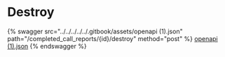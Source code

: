 # Destroy

{% swagger src="../../../../../.gitbook/assets/openapi (1).json" path="/completed_call_reports/{id}/destroy" method="post" %}
[openapi (1).json](<../../../../../.gitbook/assets/openapi (1).json>)
{% endswagger %}
